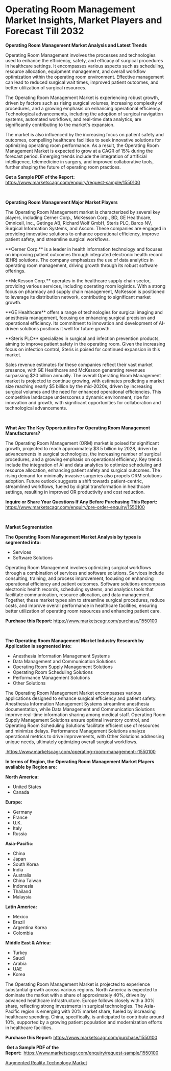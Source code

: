 <p><h1>Operating Room Management Market Insights, Market Players and Forecast Till 2032</h1></p><p><strong>Operating Room Management Market Analysis and Latest Trends</strong></p>
<p><p>Operating Room Management involves the processes and technologies used to enhance the efficiency, safety, and efficacy of surgical procedures in healthcare settings. It encompasses various aspects such as scheduling, resource allocation, equipment management, and overall workflow optimization within the operating room environment. Effective management can lead to reduced surgical wait times, improved patient outcomes, and better utilization of surgical resources.</p><p>The Operating Room Management Market is experiencing robust growth, driven by factors such as rising surgical volumes, increasing complexity of procedures, and a growing emphasis on enhancing operational efficiency. Technological advancements, including the adoption of surgical navigation systems, automated workflows, and real-time data analytics, are significantly contributing to the market's expansion. </p><p>The market is also influenced by the increasing focus on patient safety and outcomes, compelling healthcare facilities to seek innovative solutions for optimizing operating room performance. As a result, the Operating Room Management Market is expected to grow at a CAGR of 15% during the forecast period. Emerging trends include the integration of artificial intelligence, telemedicine in surgery, and improved collaborative tools, further shaping the future of operating room practices.</p></p>
<p><strong>Get a Sample PDF of the Report:&nbsp;</strong> <a href="https://www.marketscagr.com/enquiry/request-sample/1550100?utm_campaign=2271&utm_medium=2&utm_source=Github&utm_content=ia&utm_term=09032025&utm_id=operating-room-management">https://www.marketscagr.com/enquiry/request-sample/1550100</a></p>
<p>&nbsp;</p>
<p><strong>Operating Room Management Major Market Players</strong></p>
<p><p>The Operating Room Management market is characterized by several key players, including Cerner Corp., McKesson Corp., BD, GE Healthcare, Omnicell, Inc., Getinge AB, Richard Wolf GmbH, Steris PLC, Barco NV, Surgical Information Systems, and Ascom. These companies are engaged in providing innovative solutions to enhance operational efficiency, improve patient safety, and streamline surgical workflows.</p><p>**Cerner Corp.** is a leader in health information technology and focuses on improving patient outcomes through integrated electronic health record (EHR) solutions. The company emphasizes the use of data analytics in operating room management, driving growth through its robust software offerings.</p><p>**McKesson Corp.** operates in the healthcare supply chain sector, providing various services, including operating room logistics. With a strong focus on pharmacy and supply chain management, McKesson is positioned to leverage its distribution network, contributing to significant market growth.</p><p>**GE Healthcare** offers a range of technologies for surgical imaging and anesthesia management, focusing on enhancing surgical precision and operational efficiency. Its commitment to innovation and development of AI-driven solutions positions it well for future growth.</p><p>**Steris PLC** specializes in surgical and infection prevention products, aiming to improve patient safety in the operating room. Given the increasing focus on infection control, Steris is poised for continued expansion in this market.</p><p>Sales revenue estimates for these companies reflect their vast market presence, with GE Healthcare and McKesson generating revenues surpassing $20 billion annually. The overall Operating Room Management market is projected to continue growing, with estimates predicting a market size reaching nearly $5 billion by the mid-2020s, driven by increasing surgical volumes and the need for enhanced operational efficiencies. This competitive landscape underscores a dynamic environment, ripe for innovation and growth, with significant opportunities for collaboration and technological advancements.</p></p>
<p>&nbsp;</p>
<p><strong>What Are The Key Opportunities For Operating Room Management Manufacturers?</strong></p>
<p><p>The Operating Room Management (ORM) market is poised for significant growth, projected to reach approximately $3.5 billion by 2028, driven by advancements in surgical technologies, the increasing number of surgical procedures, and a growing emphasis on operational efficiency. Key trends include the integration of AI and data analytics to optimize scheduling and resource allocation, enhancing patient safety and surgical outcomes. The rising demand for minimally invasive surgeries also propels ORM solutions adoption. Future outlook suggests a shift towards patient-centric, streamlined workflows, fueled by digital transformation in healthcare settings, resulting in improved OR productivity and cost reduction.</p></p>
<p><strong>Inquire or Share Your Questions If Any Before Purchasing This Report:</strong> <a href="https://www.marketscagr.com/enquiry/pre-order-enquiry/1550100?utm_campaign=2271&utm_medium=2&utm_source=Github&utm_content=ia&utm_term=09032025&utm_id=operating-room-management">https://www.marketscagr.com/enquiry/pre-order-enquiry/1550100</a></p>
<p>&nbsp;</p>
<p><strong>Market Segmentation</strong></p>
<p><strong>The Operating Room Management Market Analysis by types is segmented into:</strong></p>
<p><ul><li>Services</li><li>Software Solutions</li></ul></p>
<p><p>Operating Room Management involves optimizing surgical workflows through a combination of services and software solutions. Services include consulting, training, and process improvement, focusing on enhancing operational efficiency and patient outcomes. Software solutions encompass electronic health records, scheduling systems, and analytics tools that facilitate communication, resource allocation, and data management. Together, these market types aim to streamline surgical procedures, reduce costs, and improve overall performance in healthcare facilities, ensuring better utilization of operating room resources and enhancing patient care.</p></p>
<p><strong>Purchase this Report:&nbsp;</strong><a href="https://www.marketscagr.com/purchase/1550100?utm_campaign=2271&utm_medium=2&utm_source=Github&utm_content=ia&utm_term=09032025&utm_id=operating-room-management">https://www.marketscagr.com/purchase/1550100</a></p>
<p>&nbsp;</p>
<p><strong>The Operating Room Management Market Industry Research by Application is segmented into:</strong></p>
<p><ul><li>Anesthesia Information Management Systems</li><li>Data Management and Communication Solutions</li><li>Operating Room Supply Management Solutions</li><li>Operating Room Scheduling Solutions</li><li>Performance Management Solutions</li><li>Other Solutions</li></ul></p>
<p><p>The Operating Room Management Market encompasses various applications designed to enhance surgical efficiency and patient safety. Anesthesia Information Management Systems streamline anesthesia documentation, while Data Management and Communication Solutions improve real-time information sharing among medical staff. Operating Room Supply Management Solutions ensure optimal inventory control, and Operating Room Scheduling Solutions facilitate efficient use of resources and minimize delays. Performance Management Solutions analyze operational metrics to drive improvements, with Other Solutions addressing unique needs, ultimately optimizing overall surgical workflows.</p></p>
<p><a href="https://www.marketscagr.com/operating-room-management-r1550100?utm_campaign=2271&utm_medium=2&utm_source=Github&utm_content=ia&utm_term=09032025&utm_id=operating-room-management">&nbsp;https://www.marketscagr.com/operating-room-management-r1550100</a></p>
<p><strong>In terms of Region, the Operating Room Management Market Players available by Region are:</strong></p>
<p>
    <p> <strong> North America: </strong>
        <ul>
            <li>United States</li>
            <li>Canada</li>
        </ul>
        </p> 
    <p> <strong> Europe: </strong>
        <ul>
            <li>Germany</li>
            <li>France</li>
            <li>U.K.</li>
            <li>Italy</li>
            <li>Russia</li>
        </ul>
        </p> 
    <p> <strong> Asia-Pacific: </strong>
        <ul>
            <li>China</li>
            <li>Japan</li>
            <li>South Korea</li>
            <li>India</li>
            <li>Australia</li>
            <li>China Taiwan</li>
            <li>Indonesia</li>
            <li>Thailand</li>
            <li>Malaysia</li>
        </ul>
        </p> 
    <p> <strong> Latin America: </strong>
        <ul>
            <li>Mexico</li>
            <li>Brazil</li>
            <li>Argentina Korea</li>
            <li>Colombia</li>
        </ul>
        </p> 
    <p> <strong> Middle East & Africa: </strong>
        <ul>
            <li>Turkey</li>
            <li>Saudi</li>
            <li>Arabia</li>
            <li>UAE</li>
            <li>Korea</li>
        </ul>
    </p>
    </p>
<p><p>The Operating Room Management Market is projected to experience substantial growth across various regions. North America is expected to dominate the market with a share of approximately 40%, driven by advanced healthcare infrastructure. Europe follows closely with a 30% share, reflecting strong investments in surgical technologies. The Asia-Pacific region is emerging with 20% market share, fueled by increasing healthcare spending. China, specifically, is anticipated to contribute around 10%, supported by a growing patient population and modernization efforts in healthcare facilities.</p></p>
<p><strong>Purchase this Report: </strong><a href="https://www.marketscagr.com/purchase/1550100?utm_campaign=2271&utm_medium=2&utm_source=Github&utm_content=ia&utm_term=09032025&utm_id=operating-room-management">https://www.marketscagr.com/purchase/1550100</a></p>
<p>&nbsp;<strong>Get a Sample PDF of the Report:&nbsp;&nbsp;</strong><a href="https://www.marketscagr.com/enquiry/request-sample/1550100?utm_campaign=2271&utm_medium=2&utm_source=Github&utm_content=ia&utm_term=09032025&utm_id=operating-room-management">https://www.marketscagr.com/enquiry/request-sample/1550100</a></p>
<p><strong></strong></p>
<p><p><a href="https://github.com/hammelximalschid/Market-Research-Report-List-1/blob/main/augmented-reality-technology-market.md?utm_campaign=2271&utm_medium=2&utm_source=Github&utm_content=ia&utm_term=09032025&utm_id=operating-room-management">Augmented Reality Technology Market</a></p></p>
